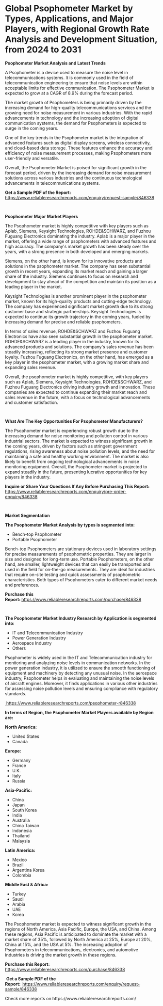 <p><h1>Global Psophometer Market by Types, Applications, and Major Players, with Regional Growth Rate Analysis and Development Situation, from 2024 to 2031</h1></p><p><strong>Psophometer Market Analysis and Latest Trends</strong></p>
<p><p>A Psophometer is a device used to measure the noise level in telecommunications systems. It is commonly used in the field of telecommunication engineering to ensure that noise levels are within acceptable limits for effective communication. The Psophometer Market is expected to grow at a CAGR of 8.9% during the forecast period.</p><p>The market growth of Psophometers is being primarily driven by the increasing demand for high-quality telecommunications services and the growing need for noise measurement in various industries. With the rapid advancements in technology and the increasing adoption of digital communication systems, the demand for Psophometers is expected to surge in the coming years.</p><p>One of the key trends in the Psophometer market is the integration of advanced features such as digital display screens, wireless connectivity, and cloud-based data storage. These features enhance the accuracy and efficiency of noise measurement processes, making Psophometers more user-friendly and versatile.</p><p>Overall, the Psophometer Market is poised for significant growth in the forecast period, driven by the increasing demand for noise measurement solutions across various industries and the continuous technological advancements in telecommunications systems.</p></p>
<p><strong>Get a Sample PDF of the Report:&nbsp;</strong> <a href="https://www.reliableresearchreports.com/enquiry/request-sample/846338">https://www.reliableresearchreports.com/enquiry/request-sample/846338</a></p>
<p>&nbsp;</p>
<p><strong>Psophometer Major Market Players</strong></p>
<p><p>The Psophometer market is highly competitive with key players such as Aplab, Siemens, Keysight Technologies, ROHDE&SCHWARZ, and Fuzhou Fuguang Electronics dominating the industry. Aplab is a major player in the market, offering a wide range of psophometers with advanced features and high accuracy. The company's market growth has been steady over the years, with a strong presence in both developed and emerging markets.</p><p>Siemens, on the other hand, is known for its innovative products and solutions in the psophometer market. The company has seen substantial growth in recent years, expanding its market reach and gaining a larger share of the industry. Siemens continues to focus on research and development to stay ahead of the competition and maintain its position as a leading player in the market.</p><p>Keysight Technologies is another prominent player in the psophometer market, known for its high-quality products and cutting-edge technology. The company has experienced significant market growth due to its strong customer base and strategic partnerships. Keysight Technologies is expected to continue its growth trajectory in the coming years, fueled by increasing demand for precise and reliable psophometers.</p><p>In terms of sales revenue, ROHDE&SCHWARZ and Fuzhou Fuguang Electronics have also seen substantial growth in the psophometer market. ROHDE&SCHWARZ is a leading player in the industry, known for its advanced products and solutions. The company's sales revenue has been steadily increasing, reflecting its strong market presence and customer loyalty. Fuzhou Fuguang Electronics, on the other hand, has emerged as a key player in the psophometer market, with a growing market share and expanding sales revenue.</p><p>Overall, the psophometer market is highly competitive, with key players such as Aplab, Siemens, Keysight Technologies, ROHDE&SCHWARZ, and Fuzhou Fuguang Electronics driving industry growth and innovation. These companies are expected to continue expanding their market reach and sales revenue in the future, with a focus on technological advancements and customer satisfaction.</p></p>
<p>&nbsp;</p>
<p><strong>What Are The Key Opportunities For Psophometer Manufacturers?</strong></p>
<p><p>The Psophometer market is experiencing robust growth due to the increasing demand for noise monitoring and pollution control in various industrial sectors. The market is expected to witness significant growth in the coming years, driven by factors such as stringent government regulations, rising awareness about noise pollution levels, and the need for maintaining a safe and healthy working environment. The market is also likely to benefit from ongoing technological advancements in noise monitoring equipment. Overall, the Psophometer market is projected to expand steadily in the future, presenting lucrative opportunities for key players in the industry.</p></p>
<p><strong>Inquire or Share Your Questions If Any Before Purchasing This Report:</strong> <a href="https://www.reliableresearchreports.com/enquiry/pre-order-enquiry/846338">https://www.reliableresearchreports.com/enquiry/pre-order-enquiry/846338</a></p>
<p>&nbsp;</p>
<p><strong>Market Segmentation</strong></p>
<p><strong>The Psophometer Market Analysis by types is segmented into:</strong></p>
<p><ul><li>Bench-top Psophometer</li><li>Portable Psophometer</li></ul></p>
<p><p>Bench-top Psophometers are stationary devices used in laboratory settings for precise measurements of psophometric properties. They are larger in size and designed for long-term use. Portable Psophometers, on the other hand, are smaller, lightweight devices that can easily be transported and used in the field for on-the-go measurements. They are ideal for industries that require on-site testing and quick assessments of psophometric characteristics. Both types of Psophometers cater to different market needs and preferences.</p></p>
<p><strong>Purchase this Report:&nbsp;</strong><a href="https://www.reliableresearchreports.com/purchase/846338">https://www.reliableresearchreports.com/purchase/846338</a></p>
<p>&nbsp;</p>
<p><strong>The Psophometer Market Industry Research by Application is segmented into:</strong></p>
<p><ul><li>IT and Telecommunication Industry</li><li>Power Generation Industry</li><li>Aerospace Industry</li><li>Others</li></ul></p>
<p><p>Psophometer is widely used in the IT and Telecommunication industry for monitoring and analyzing noise levels in communication networks. In the power generation industry, it is utilized to ensure the smooth functioning of equipment and machinery by detecting any unusual noise. In the aerospace industry, Psophometer helps in evaluating and maintaining the noise levels of aircraft engines. Moreover, it finds applications in various other industries for assessing noise pollution levels and ensuring compliance with regulatory standards.</p></p>
<p><a href="https://www.reliableresearchreports.com/psophometer-r846338">&nbsp;https://www.reliableresearchreports.com/psophometer-r846338</a></p>
<p><strong>In terms of Region, the Psophometer Market Players available by Region are:</strong></p>
<p>
    <p> <strong> North America: </strong>
        <ul>
            <li>United States</li>
            <li>Canada</li>
        </ul>
        </p> 
    <p> <strong> Europe: </strong>
        <ul>
            <li>Germany</li>
            <li>France</li>
            <li>U.K.</li>
            <li>Italy</li>
            <li>Russia</li>
        </ul>
        </p> 
    <p> <strong> Asia-Pacific: </strong>
        <ul>
            <li>China</li>
            <li>Japan</li>
            <li>South Korea</li>
            <li>India</li>
            <li>Australia</li>
            <li>China Taiwan</li>
            <li>Indonesia</li>
            <li>Thailand</li>
            <li>Malaysia</li>
        </ul>
        </p> 
    <p> <strong> Latin America: </strong>
        <ul>
            <li>Mexico</li>
            <li>Brazil</li>
            <li>Argentina Korea</li>
            <li>Colombia</li>
        </ul>
        </p> 
    <p> <strong> Middle East & Africa: </strong>
        <ul>
            <li>Turkey</li>
            <li>Saudi</li>
            <li>Arabia</li>
            <li>UAE</li>
            <li>Korea</li>
        </ul>
    </p>
    </p>
<p><p>The Psophometer market is expected to witness significant growth in the regions of North America, Asia Pacific, Europe, the USA, and China. Among these regions, Asia Pacific is anticipated to dominate the market with a market share of 35%, followed by North America at 25%, Europe at 20%, China at 15%, and the USA at 5%. The increasing adoption of Psophometers in telecommunications, electronics, and automotive industries is driving the market growth in these regions.</p></p>
<p><strong>Purchase this Report: </strong><a href="https://www.reliableresearchreports.com/purchase/846338">https://www.reliableresearchreports.com/purchase/846338</a></p>
<p>&nbsp;<strong>Get a Sample PDF of the Report:&nbsp;&nbsp;</strong><a href="https://www.reliableresearchreports.com/enquiry/request-sample/846338">https://www.reliableresearchreports.com/enquiry/request-sample/846338</a></p>
<p><strong></strong></p>
<p>Check more reports on https://www.reliableresearchreports.com/</p>